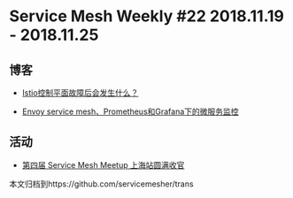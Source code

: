 # Service Mesh Weekly #22 2018.11.19 - 2018.11.25

## 博客

- [Istio控制平面故障后会发生什么？](http://www.servicemesher.com/blog/istio-what-happens-when-control-plane-is-down/)

- [Envoy service mesh、Prometheus和Grafana下的微服务监控](http://www.servicemesher.com/blog/microservices-monitoring-with-envoy-service-mesh-prometheus-grafana/)

## 活动

- [第四届 Service Mesh Meetup 上海站圆满收官](https://tech.antfin.com/activities/2)

本文归档到https://github.com/servicemesher/trans